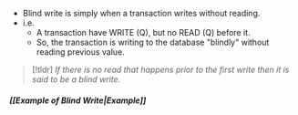 - Blind write is simply when a transaction writes without reading.
- i.e.
	- A transaction have WRITE (Q), but no READ (Q) before it.
	- So, the transaction is writing to the database "blindly" without reading previous value.

>[!tldr] *If there is no read that happens prior to the first write then it is said to be a blind write*.
##### *[[Example of Blind Write|Example]]*


